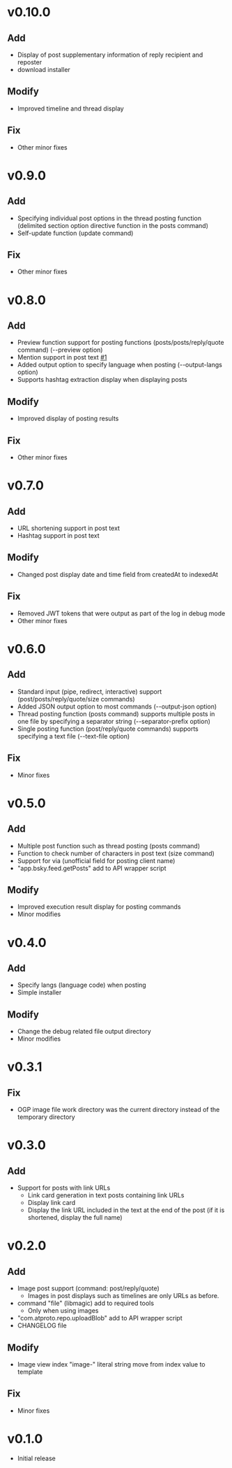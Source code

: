 # v0.10.0
## Add
- Display of post supplementary information of reply recipient and reposter
- download installer
## Modify
- Improved timeline and thread display
## Fix
- Other minor fixes

# v0.9.0
## Add
- Specifying individual post options in the thread posting function (delimited section option directive function in the posts command)
- Self-update function (update command)
## Fix
- Other minor fixes

# v0.8.0
## Add
- Preview function support for posting functions (posts/posts/reply/quote command) (--preview option)
- Mention support in post text [#1](https://github.com/bills-appworks/bsky-sh-cli/issues/1)
- Added output option to specify language when posting (--output-langs option)
- Supports hashtag extraction display when displaying posts
## Modify
- Improved display of posting results
## Fix
- Other minor fixes

# v0.7.0
## Add
- URL shortening support in post text
- Hashtag support in post text
## Modify
- Changed post display date and time field from createdAt to indexedAt
## Fix
- Removed JWT tokens that were output as part of the log in debug mode
- Other minor fixes

# v0.6.0
## Add
- Standard input (pipe, redirect, interactive) support (post/posts/reply/quote/size commands)
- Added JSON output option to most commands (--output-json option)
- Thread posting function (posts command) supports multiple posts in one file by specifying a separator string (--separator-prefix option)
- Single posting function (post/reply/quote commands) supports specifying a text file (--text-file option)
## Fix
- Minor fixes

# v0.5.0
## Add
- Multiple post function such as thread posting (posts command)
- Function to check number of characters in post text (size command)
- Support for via (unofficial field for posting client name)
- "app.bsky.feed.getPosts" add to API wrapper script
## Modify
- Improved execution result display for posting commands
- Minor modifies

# v0.4.0
## Add
- Specify langs (language code) when posting
- Simple installer
## Modify
- Change the debug related file output directory
- Minor modifies

# v0.3.1
## Fix
- OGP image file work directory was the current directory instead of the temporary directory

# v0.3.0
## Add
- Support for posts with link URLs
  - Link card generation in text posts containing link URLs
  - Display link card
  - Display the link URL included in the text at the end of the post (if it is shortened, display the full name)

# v0.2.0
## Add
- Image post support (command: post/reply/quote)
  - Images in post displays such as timelines are only URLs as before.
- command "file" (libmagic) add to required tools
  - Only when using images
- "com.atproto.repo.uploadBlob" add to API wrapper script
- CHANGELOG file
## Modify
- Image view index "image-" literal string move from index value to template 
## Fix
-  Minor fixes

# v0.1.0
- Initial release